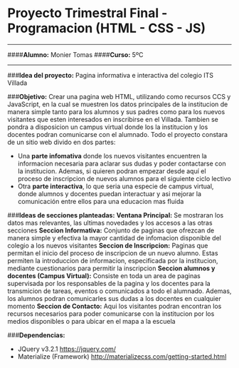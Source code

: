 # **Proyecto Trimestral Final - Programacion (HTML - CSS - JS)**
---
####**Alumno:** Monier Tomas
####**Curso:** 5ºC

---

###**Idea del proyecto:** 
Pagina informativa e interactiva del colegio ITS Villada

###**Objetivo:**
Crear una pagina web HTML, utilizando como recursos CCS y JavaScript, en la cual se
muestren los datos principales de la institucion de manera simple tanto para los alumnos y sus
padres como para los nuevos visitantes que esten interesados en inscribirse en el Villada. Tambien
se pondra a disposicion un campus virtual donde los la institucion y los docentes podran
comunicarse con el alumnado.
Todo el proyecto constara de un sitio web divido en dos partes:
- Una **parte infomativa** donde los nuevos visitantes encuentren la informacion necesaria para
aclarar sus dudas y poder contactarse con la institucion. Ademas, si quieren podran empezar
desde aquí el proceso de inscripcion de nuevos alumnos para el siguiente ciclo lectivo
- Otra **parte interactiva**, lo que seria una especie de campus virtual, donde alumnos y
docentes puedan interactuar y asi mejorar la comunicación entre ellos para una educacion
mas fluida

###**Ideas de secciones planteadas:**
**Ventana Principal:**  Se mostraran los datos mas relevantes, las ultimas novedades y los accesos a las otras secciones
**Seccion Informativa:** Conjunto de paginas que ofrezcan de manera simple y efectiva la mayor cantidad de infomacion disponible del colegio a los nuevos visitantes
**Seccion de Inscripcion:** Paginas que permitan el inicio del proceso de inscripcion de un nuevo alumno. Estas permiten la introduccion de informacion, especificada por la institucion, mediante cuestionarios para permitir la inscripcion
**Seccion alumnos y docentes (Campus Virtual):** Consiste en toda un area de paginas supervisada por los responsables de la pagina y los docentes para la transmicion de tareas, eventos o comunicados a todo el alumnado. Ademas, los alumnos podran comunicarles sus dudas a los docentes en cualquier momento
**Seccion de Contacto:** Aqui los visitantes podran encontran los recursos necesarios para poder comunicarse con la institucion por los medios disponibles o para ubicar en el mapa a la escuela

###**Dependencias:**
- JQuery v3.2.1 
https://jquery.com/
- Materialize (Framework)
http://materializecss.com/getting-started.html
